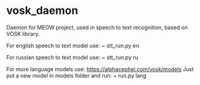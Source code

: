 # vosk_daemon
Daemon for MEOW project, used in speech to text recognition, based on VOSK library.

For english speech to text model use:
~ stt_run.py en 


For russian speech to text model use:
~ stt_run.py ru 

For more language models use:
https://alphacephei.com/vosk/models
Just put a new model in models folder and run:
~ run.py lang

